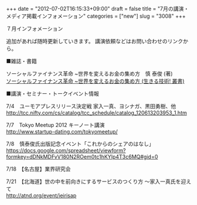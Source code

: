 +++
date = "2012-07-02T16:15:33+09:00"
draft = false
title = "7月の講演・メディア掲載インフォメーション"
categories = ["new"]
slug = "3008"
+++

７月インフォメーション

追加があれば随時更新していきます。
講演依頼などはお問い合わせのリンクから。

■雑誌・書籍

ソーシャルファイナンス革命 ~世界を変えるお金の集め方　慎 泰俊 (著)<br />
<a href="http://www.amazon.co.jp/gp/product/4774151521/ref=as_li_ss_tl?ie=UTF8&camp=247&creative=7399&creativeASIN=4774151521&linkCode=as2&tag=ieiriblog-22&l=as2&o=9&a=4774151521" width="1" height="1" border="0" alt="" style="border:none !important; margin:0px !important;" />ソーシャルファイナンス革命 ~世界を変えるお金の集め方 (生きる技術! 叢書)</a>

■講演・セミナー・トークイベント情報

7/4　ユーモアプレスリリース決定戦 家入一真、ヨシナガ、黒田勇樹、他<br />
<a href="http://tcc.nifty.com/cs/catalog/tcc_schedule/catalog_120613203953_1.htm">http://tcc.nifty.com/cs/catalog/tcc_schedule/catalog_120613203953_1.htm</a>

7/7　Tokyo Meetup 2012 キーノート講演<br />
<a href="http://www.startup-dating.com/tokyomeetup/">http://www.startup-dating.com/tokyomeetup/</a>

7/8　慎泰俊氏出版記念イベント「これからのシェアのはなし」<br />
<a href="https://docs.google.com/spreadsheet/viewform?formkey=dDNkMDFvV180N2ROem0tc1hKYlp4T3c6MQ#gid=0">https://docs.google.com/spreadsheet/viewform?formkey=dDNkMDFvV180N2ROem0tc1hKYlp4T3c6MQ#gid=0</a>

7/18　【名古屋】業界研究会<br />

7/21　【北海道】世の中を前向きにするサービスのつくり方 ～家入一真氏を迎えて<br />
<a href="http://atnd.org/event/ieirisap">http://atnd.org/event/ieirisap</a>
